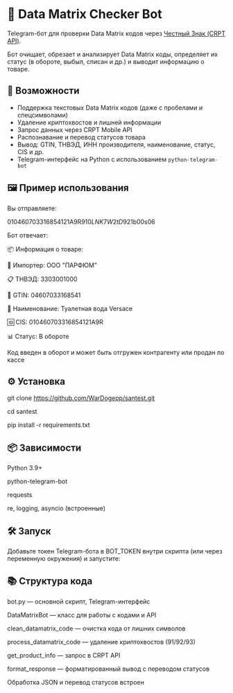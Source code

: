 # 🤖 Data Matrix Checker Bot

Telegram-бот для проверки Data Matrix кодов через [Честный Знак (CRPT API)](https://честныйзнак.рф/).  

Бот очищает, обрезает и анализирует Data Matrix коды, определяет их статус (в обороте, выбыл, списан и др.) и выводит информацию о товаре.

## 🚀 Возможности

- Поддержка текстовых Data Matrix кодов (даже с пробелами и спецсимволами)
- Удаление криптохвостов и лишней информации
- Запрос данных через CRPT Mobile API
- Распознавание и перевод статусов товара
- Вывод: GTIN, ТНВЭД, ИНН производителя, наименование, статус, CIS и др.
- Telegram-интерфейс на Python с использованием `python-telegram-bot`

## 🖼️ Пример использования

Вы отправляете:

010460703316854121A9R$910LNK7W2tD$921b00s06


Бот отвечает:



📦 Информация о товаре:


🏢 Импортер: ООО "ПАРФЮМ"

📋 ТНВЭД: 3303001000

🔢 GTIN: 04607033168541

📝 Наименование: Туалетная вода Versace

🆔 CIS: 010460703316854121A9R

📊 Статус: В обороте

Код введен в оборот и может быть отгружен контрагенту или продан по кассе



## ⚙️ Установка


git clone https://github.com/WarDogepp/santest.git

cd santest

pip install -r requirements.txt

## 📦 Зависимости
Python 3.9+

python-telegram-bot

requests

re, logging, asyncio (встроенные)

## 🛠️ Запуск
Добавьте токен Telegram-бота в BOT_TOKEN внутри скрипта (или через переменную окружения) и запустите:

## 📚 Структура кода
bot.py — основной скрипт, Telegram-интерфейс

DataMatrixBot — класс для работы с кодами и API

clean_datamatrix_code — очистка кода от лишних символов

process_datamatrix_code — удаление криптохвостов (91/92/93)

get_product_info — запрос в CRPT API

format_response — форматированный вывод с переводом статусов

Обработка JSON и перевод статусов встроен


